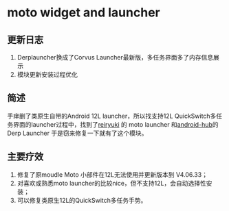 ﻿# moto widget and launcher

## 更新日志
1. Derplauncher换成了Corvus Launcher最新版，多任务界面多了内存信息展示
2. 模块更新安装过程优化
##  简述
手痒删了类原生自带的Android 12L launcher，所以找支持12L QuickSwitch多任务界面的launcher过程中，找到了[reiryuki](https://github.com/reiryuki) 的 moto launcher 和[android-hub](https://www.opencode.net/android-hub)的Derp Launcher 于是窃来修复一下就有了这个模块。

## 主要疗效
1. 修复了原moudle Moto 小部件在12L无法使用并更新版本到 V4.06.33；
2. 对喜欢或熟悉moto launcher的比较nice，但不支持12L，会自动选择性安装；
3. 可以修复类原生12L的QuickSwitch多任务手势。


